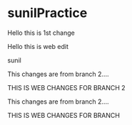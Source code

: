 # sunilPractice

Hello this is 1st change

Hello this is web edit 

sunil

This changes are from branch 2....

THIS IS WEB CHANGES FOR BRANCH 2

This changes are from branch 2....

THIS IS WEB CHANGES FOR BRANCH 

